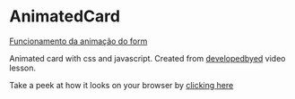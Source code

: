 # AnimatedCard

[Funcionamento da animação do form](./assets/img/screen.gif?raw=true)


Animated card with css and javascript.
Created from <a href="https://github.com/developedbyed">developedbyed</a> video lesson.

Take a peek at how it looks on your browser by <a href="https://codepen.io/lucasfernandodev/pen/MWjgNpx">clicking here</a>
